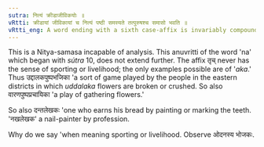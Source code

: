 ```yaml
---
sutra: नित्यं क्रीडाजीविकयोः ॥ 
vRtti: क्रीडायां जीविकायां च नित्यं पष्ठी समस्यते तत्पुरुषश्च समासो भवति ॥
vRtti_eng: A word ending with a sixth case-affix is invariably compounded with a word ending with _aka_, when these affixes denote a sport or a livelihood; and the compound is _Tat-purusha_.
---
```

This is a Nitya-samasa incapable of analysis. This anuvritti of the word 'na' which began with _sútra_ 10, does not extend further. The affix तृच्  never has the sense of sporting or livelihood; the only examples possible are of '_aka_.' Thus उद्दालकपुष्पभजिका 'a sort of game played by the people in the eastern districts in which _uddalaka_ flowers are broken or crushed. So also वारणपुष्पप्रचायिका 'a play of gathering flowers.'
 
So also दन्तलेखकः 'one who earns his bread by painting or marking the teeth. 'नखलेखक' a nail-painter by profession.

Why do we say 'when meaning sporting or livelihood. Observe ओदनस्य भोजकः. 
